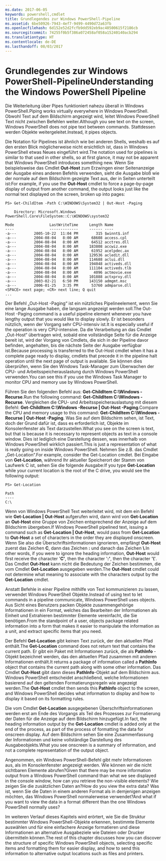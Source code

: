 ```yaml
---
ms.date: 2017-06-05
keywords: powershell,cmdlet
title: Grundlegendes zur Windows PowerShell-Pipeline
ms.assetid: 6be50926-7943-4ef7-9499-4490d72a63fb
ms.openlocfilehash: 6d152e52d2fcfb9dd592eb9ac40500615f2186cb
ms.sourcegitcommit: 74255f0b5f386a072458af058a15240140acb294
ms.translationtype: HT
ms.contentlocale: de-DE
ms.lasthandoff: 08/03/2017
---
```

# <a name="understanding-the-windows-powershell-pipeline"></a><span data-ttu-id="fd4f7-103">Grundlegendes zur Windows PowerShell-Pipeline</span><span class="sxs-lookup"><span data-stu-id="fd4f7-103">Understanding the Windows PowerShell Pipeline</span></span>
<span data-ttu-id="fd4f7-104">Die Weiterleitung über Pipes funktioniert nahezu überall in Windows PowerShell.</span><span class="sxs-lookup"><span data-stu-id="fd4f7-104">Piping works virtually everywhere in Windows PowerShell.</span></span> <span data-ttu-id="fd4f7-105">Obwohl Text auf dem Bildschirm angezeigt wird, leitet Windows PowerShell Text nicht zwischen Befehlen weiter.</span><span class="sxs-lookup"><span data-stu-id="fd4f7-105">Although you see text on the screen, Windows PowerShell does not pipe text between commands.</span></span> <span data-ttu-id="fd4f7-106">Stattdessen werden Objekte weitergeleitet.</span><span class="sxs-lookup"><span data-stu-id="fd4f7-106">Instead, it pipes objects.</span></span>

<span data-ttu-id="fd4f7-107">Die Notation für Pipelines ist ähnlich wie bei anderen Shells, weshalb es auf den ersten Blick möglicherweise nicht ersichtlich ist, dass in Windows PowerShell etwas Neues eingeführt wird.</span><span class="sxs-lookup"><span data-stu-id="fd4f7-107">The notation used for pipelines is similar to that used in other shells, so at first glance, it may not be apparent that Windows PowerShell introduces something new.</span></span> <span data-ttu-id="fd4f7-108">Wenn Sie beispielsweise das Cmdlet **Out-Host** zum Erzwingen einer Seitenanzeige der Ausgabe eines anderen Befehls verwenden, sieht die Ausgabe bloß wie der normale auf dem Bildschirm gezeigte Text aus, der in Seiten unterteilt ist:</span><span class="sxs-lookup"><span data-stu-id="fd4f7-108">For example, if you use the **Out-Host** cmdlet to force a page-by-page display of output from another command, the output looks just like the normal text displayed on the screen, broken up into pages:</span></span>

```
PS> Get-ChildItem -Path C:\WINDOWS\System32 | Out-Host -Paging

    Directory: Microsoft.Windows PowerShell.Core\FileSystem::C:\WINDOWS\system32

Mode                LastWriteTime     Length Name
----                -------------     ------ ----
-a---        2005-10-22  11:04 PM        315 $winnt$.inf
-a---        2004-08-04   8:00 AM      68608 access.cpl
-a---        2004-08-04   8:00 AM      64512 acctres.dll
-a---        2004-08-04   8:00 AM     183808 accwiz.exe
-a---        2004-08-04   8:00 AM      61952 acelpdec.ax
-a---        2004-08-04   8:00 AM     129536 acledit.dll
-a---        2004-08-04   8:00 AM     114688 aclui.dll
-a---        2004-08-04   8:00 AM     194048 activeds.dll
-a---        2004-08-04   8:00 AM     111104 activeds.tlb
-a---        2004-08-04   8:00 AM       4096 actmovie.exe
-a---        2004-08-04   8:00 AM     101888 actxprxy.dll
-a---        2003-02-21   6:50 PM     143150 admgmt.msc
-a---        2006-01-25   3:35 PM      53760 admparse.dll
<SPACE> next page; <CR> next line; Q quit
...
```

<span data-ttu-id="fd4f7-109">Der Befehl „Out-Host -Paging“ ist ein nützliches Pipelineelement, wenn Sie eine lange Ausgabe haben, die langsam angezeigt werden soll.</span><span class="sxs-lookup"><span data-stu-id="fd4f7-109">The Out-Host -Paging command is a useful pipeline element whenever you have lengthy output that you would like to display slowly.</span></span> <span data-ttu-id="fd4f7-110">Er ist besonders nützlich, wenn der Vorgang sehr CPU-intensiv ist.</span><span class="sxs-lookup"><span data-stu-id="fd4f7-110">It is especially useful if the operation is very CPU-intensive.</span></span> <span data-ttu-id="fd4f7-111">Da die Verarbeitung an das Cmdlet „Out-Host“ übertragen wird, sobald eine vollständige Seite für die Anzeige bereit ist, wird der Vorgang von Cmdlets, die sich in der Pipeline davor befinden, angehalten, bis die nächste Seite der Ausgabe verfügbar ist.</span><span class="sxs-lookup"><span data-stu-id="fd4f7-111">Because processing is transferred to the Out-Host cmdlet when it has a complete page ready to display, cmdlets that precede it in the pipeline halt operation until the next page of output is available.</span></span> <span data-ttu-id="fd4f7-112">Sie können dies überprüfen, wenn Sie den Windows Task-Manager zum Überwachen der CPU- und Arbeitsspeicherauslastung durch Windows PowerShell verwenden.</span><span class="sxs-lookup"><span data-stu-id="fd4f7-112">You can see this if you use the Windows Task Manager to monitor CPU and memory use by Windows PowerShell.</span></span>

<span data-ttu-id="fd4f7-113">Führen Sie den folgenden Befehl aus: **Get-ChildItem C:\\Windows -Recurse**.</span><span class="sxs-lookup"><span data-stu-id="fd4f7-113">Run the following command: **Get-ChildItem C:\\Windows -Recurse**.</span></span> <span data-ttu-id="fd4f7-114">Vergleichen die CPU- und Arbeitsspeicherauslastung mit diesem Befehl: **Get-ChildItem C:\\Windows -Recurse | Out-Host -Paging**.</span><span class="sxs-lookup"><span data-stu-id="fd4f7-114">Compare the CPU and memory usage to this command: **Get-ChildItem C:\\Windows -Recurse | Out-Host -Paging**.</span></span> <span data-ttu-id="fd4f7-115">Was Sie auf dem Bildschirm sehen, ist Text, doch der Grund dafür ist, dass es erforderlich ist, Objekte im Konsolenfenster als Text darzustellen.</span><span class="sxs-lookup"><span data-stu-id="fd4f7-115">What you see on the screen is text, but that is because it is necessary to represent objects as text in a console window.</span></span> <span data-ttu-id="fd4f7-116">Dies ist lediglich eine Darstellung dessen, was innerhalb von Windows PowerShell wirklich passiert.</span><span class="sxs-lookup"><span data-stu-id="fd4f7-116">This is just a representation of what is really going on inside Windows PowerShell.</span></span> <span data-ttu-id="fd4f7-117">Nehmen Sie z.B. das Cmdlet „Get-Location“.</span><span class="sxs-lookup"><span data-stu-id="fd4f7-117">For example, consider the Get-Location cmdlet.</span></span> <span data-ttu-id="fd4f7-118">Bei Eingabe von **Get-Location**, während Ihr aktueller Speicherort der Stamm von Laufwerk C ist, sehen Sie die folgende Ausgabe:</span><span class="sxs-lookup"><span data-stu-id="fd4f7-118">If you type **Get-Location** while your current location is the root of the C drive, you would see the following output:</span></span>

```
PS> Get-Location

Path
----
C:\
```

<span data-ttu-id="fd4f7-119">Wenn von Windows PowerShell Text weiterleitet wird, mit dem ein Befehl wie **Get-Location | Out-Host** aufgerufen wird, dann wird von **Get-Location** an **Out-Host** eine Gruppe von Zeichen entsprechend der Anzeige auf dem Bildschirm übergeben.</span><span class="sxs-lookup"><span data-stu-id="fd4f7-119">If Windows PowerShell pipelined text, issuing a command such as **Get-Location | Out-Host**, would pass from **Get-Location** to **Out-Host** a set of characters in the order they are displayed onscreen.</span></span> <span data-ttu-id="fd4f7-120">Wenn Sie also die Überschriftsinformationen ignorieren, empfängt **Out-Host** zuerst das Zeichen **C**, dann das Zeichen **:** und danach das Zeichen **\\**.</span><span class="sxs-lookup"><span data-stu-id="fd4f7-120">In other words, if you were to ignore the heading information, **Out-Host** would first receive the character '**C'**, then the character '**:'**, then the character '**\\'**.</span></span> <span data-ttu-id="fd4f7-121">Das Cmdlet **Out-Host** kann nicht die Bedeutung der Zeichen bestimmen, die vom Cmdlet **Get-Location** ausgegeben werden.</span><span class="sxs-lookup"><span data-stu-id="fd4f7-121">The **Out-Host** cmdlet could not determine what meaning to associate with the characters output by the **Get-Location** cmdlet.</span></span>

<span data-ttu-id="fd4f7-122">Anstatt Befehle in einer Pipeline mithilfe von Text kommunizieren zu lassen, verwendet Windows PowerShell Objekte.</span><span class="sxs-lookup"><span data-stu-id="fd4f7-122">Instead of using text to let commands in a pipeline communicate, Windows PowerShell uses objects.</span></span> <span data-ttu-id="fd4f7-123">Aus Sicht eines Benutzers packen Objekte zusammengehörige Informationen in ein Format, welches das Bearbeiten der Informationen als Einheit und Extrahieren bestimmter Elemente vereinfacht, die Sie benötigen.</span><span class="sxs-lookup"><span data-stu-id="fd4f7-123">From the standpoint of a user, objects package related information into a form that makes it easier to manipulate the information as a unit, and extract specific items that you need.</span></span>

<span data-ttu-id="fd4f7-124">Der Befehl **Get-Location** gibt keinen Text zurück, der den aktuellen Pfad enthält.</span><span class="sxs-lookup"><span data-stu-id="fd4f7-124">The **Get-Location** command does not return text that contains the current path.</span></span> <span data-ttu-id="fd4f7-125">Er gibt ein Paket mit Informationen zurück, die als **PathInfo** -Objekt bezeichnet werden, das den aktuellen Pfad zusammen mit anderen Informationen enthält.</span><span class="sxs-lookup"><span data-stu-id="fd4f7-125">It returns a package of information called a **PathInfo** object that contains the current path along with some other information.</span></span> <span data-ttu-id="fd4f7-126">Das Cmdlet **Out-Host** gibt dann dieses **PathInfo**-Objekt auf dem Bildschirm aus. Windows PowerShell entscheidet anschließend, welche Informationen basierend auf den geltenden Formatierungsregeln wie angezeigt werden.</span><span class="sxs-lookup"><span data-stu-id="fd4f7-126">The **Out-Host** cmdlet then sends this **PathInfo** object to the screen, and Windows PowerShell decides what information to display and how to display it based on its formatting rules.</span></span>

<span data-ttu-id="fd4f7-127">Die vom Cmdlet **Get-Location** ausgegebenen Überschriftsinformationen werden erst am Ende des Vorgangs als Teil des Prozesses zur Formatierung der Daten für die Anzeige auf dem Bildschirm hinzugefügt.</span><span class="sxs-lookup"><span data-stu-id="fd4f7-127">In fact, the heading information output by the **Get-Location** cmdlet is added only at the end of the process, as part of the process of formatting the data for onscreen display.</span></span> <span data-ttu-id="fd4f7-128">Auf dem Bildschirm sehen Sie eine Zusammenfassung der Informationen und keine vollständige Darstellung des Ausgabeobjekts.</span><span class="sxs-lookup"><span data-stu-id="fd4f7-128">What you see onscreen is a summary of information, and not a complete representation of the output object.</span></span>

<span data-ttu-id="fd4f7-129">Angenommen, ein Windows PowerShell-Befehl gibt mehr Informationen aus, als im Konsolenfenster angezeigt werden. Wie können wir die nicht sichtbaren Elemente abrufen?</span><span class="sxs-lookup"><span data-stu-id="fd4f7-129">Given that there may be more information output from a Windows PowerShell command than what we see displayed in the console window, how can you retrieve the non-visible elements?</span></span> <span data-ttu-id="fd4f7-130">Wie zeigen Sie die zusätzlichen Daten an?</span><span class="sxs-lookup"><span data-stu-id="fd4f7-130">How do you view the extra data?</span></span> <span data-ttu-id="fd4f7-131">Was ist, wenn Sie die Daten in einem anderen Format als in demjenigen anzeigen möchten, das Windows PowerShell normalerweise verwendet?</span><span class="sxs-lookup"><span data-stu-id="fd4f7-131">And what if you want to view the data in a format different than the one Windows PowerShell normally uses?</span></span>

<span data-ttu-id="fd4f7-132">Im weiteren Verlauf dieses Kapitels wird erörtert, wie Sie die Struktur bestimmter Windows PowerShell-Objekte erkennen, bestimmte Elemente auswählen und für eine einfachere Anzeige formatieren und diese Informationen an alternative Ausgabeziele wie Dateien oder Drucker übermitteln können.</span><span class="sxs-lookup"><span data-stu-id="fd4f7-132">The rest of this chapter discusses how you can discover the structure of specific Windows PowerShell objects, selecting specific items and formatting them for easier display, and how to send this information to alternative output locations such as files and printers.</span></span>

